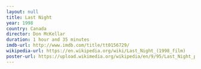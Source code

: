 ```yaml
---
layout: null
title: Last Night
year: 1998
country: Canada
director: Don McKellar
duration: 1 hour and 35 minutes
imdb-url: http://www.imdb.com/title/tt0156729/
wikipedia-url: https://en.wikipedia.org/wiki/Last_Night_(1998_film)
poster-url: https://upload.wikimedia.org/wikipedia/en/9/95/Last_Night_poster.jpg
---
```

